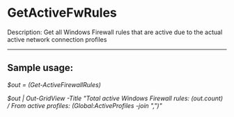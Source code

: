 # GetActiveFwRules
Description: Get all Windows Firewall rules that are active due to the actual active network connection profiles

---
## Sample usage:
_$out = (Get-ActiveFirewallRules)_

_$out  | Out-GridView -Title "Total active Windows Firewall rules: $($out.count) / From active profiles: $($Global:ActiveProfiles -join ",")"_

